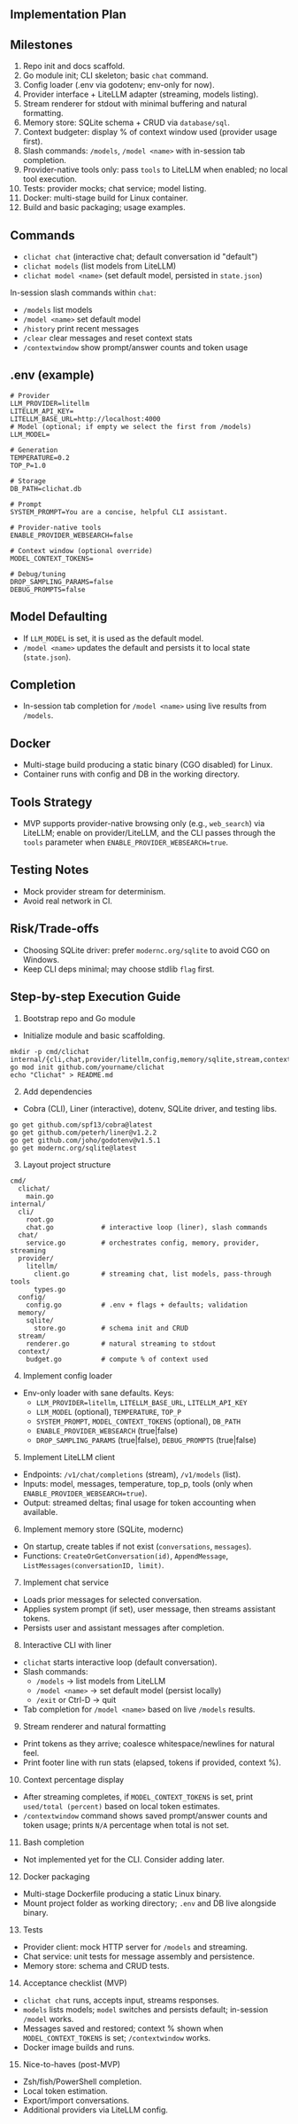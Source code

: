 ## Implementation Plan

## Milestones
1. Repo init and docs scaffold.
2. Go module init; CLI skeleton; basic `chat` command.
3. Config loader (.env via godotenv; env-only for now).
4. Provider interface + LiteLLM adapter (streaming, models listing).
5. Stream renderer for stdout with minimal buffering and natural formatting.
6. Memory store: SQLite schema + CRUD via `database/sql`.
7. Context budgeter: display % of context window used (provider usage first).
8. Slash commands: `/models`, `/model <name>` with in-session tab completion.
9. Provider-native tools only: pass `tools` to LiteLLM when enabled; no local tool execution.
10. Tests: provider mocks; chat service; model listing.
11. Docker: multi-stage build for Linux container.
12. Build and basic packaging; usage examples.

## Commands
- `clichat chat` (interactive chat; default conversation id "default")
- `clichat models` (list models from LiteLLM)
- `clichat model <name>` (set default model, persisted in `state.json`)

In-session slash commands within `chat`:
- `/models` list models
- `/model <name>` set default model
- `/history` print recent messages
- `/clear` clear messages and reset context stats
- `/contextwindow` show prompt/answer counts and token usage

## .env (example)
```
# Provider
LLM_PROVIDER=litellm
LITELLM_API_KEY=
LITELLM_BASE_URL=http://localhost:4000
# Model (optional; if empty we select the first from /models)
LLM_MODEL=

# Generation
TEMPERATURE=0.2
TOP_P=1.0

# Storage
DB_PATH=clichat.db

# Prompt
SYSTEM_PROMPT=You are a concise, helpful CLI assistant.

# Provider-native tools
ENABLE_PROVIDER_WEBSEARCH=false

# Context window (optional override)
MODEL_CONTEXT_TOKENS=

# Debug/tuning
DROP_SAMPLING_PARAMS=false
DEBUG_PROMPTS=false
```

## Model Defaulting
- If `LLM_MODEL` is set, it is used as the default model.
- `/model <name>` updates the default and persists it to local state (`state.json`).

## Completion
- In-session tab completion for `/model <name>` using live results from `/models`.

## Docker
- Multi-stage build producing a static binary (CGO disabled) for Linux.
- Container runs with config and DB in the working directory.

## Tools Strategy
- MVP supports provider-native browsing only (e.g., `web_search`) via LiteLLM; enable on provider/LiteLLM, and the CLI passes through the `tools` parameter when `ENABLE_PROVIDER_WEBSEARCH=true`.

## Testing Notes
- Mock provider stream for determinism.
- Avoid real network in CI.

## Risk/Trade-offs
- Choosing SQLite driver: prefer `modernc.org/sqlite` to avoid CGO on Windows.
- Keep CLI deps minimal; may choose stdlib `flag` first.


## Step-by-step Execution Guide

1) Bootstrap repo and Go module
- Initialize module and basic scaffolding.
```
mkdir -p cmd/clichat internal/{cli,chat,provider/litellm,config,memory/sqlite,stream,context}
go mod init github.com/yourname/clichat
echo "Clichat" > README.md
```

2) Add dependencies
- Cobra (CLI), Liner (interactive), dotenv, SQLite driver, and testing libs.
```
go get github.com/spf13/cobra@latest
go get github.com/peterh/liner@v1.2.2
go get github.com/joho/godotenv@v1.5.1
go get modernc.org/sqlite@latest
```

3) Layout project structure
```
cmd/
  clichat/
    main.go
internal/
  cli/
    root.go
    chat.go            # interactive loop (liner), slash commands
  chat/
    service.go         # orchestrates config, memory, provider, streaming
  provider/
    litellm/
      client.go        # streaming chat, list models, pass-through tools
      types.go
  config/
    config.go          # .env + flags + defaults; validation
  memory/
    sqlite/
      store.go         # schema init and CRUD
  stream/
    renderer.go        # natural streaming to stdout
  context/
    budget.go          # compute % of context used
```

4) Implement config loader
- Env-only loader with sane defaults. Keys:
  - `LLM_PROVIDER=litellm`, `LITELLM_BASE_URL`, `LITELLM_API_KEY`
  - `LLM_MODEL` (optional), `TEMPERATURE`, `TOP_P`
  - `SYSTEM_PROMPT`, `MODEL_CONTEXT_TOKENS` (optional), `DB_PATH`
  - `ENABLE_PROVIDER_WEBSEARCH` (true|false)
  - `DROP_SAMPLING_PARAMS` (true|false), `DEBUG_PROMPTS` (true|false)

5) Implement LiteLLM client
- Endpoints: `/v1/chat/completions` (stream), `/v1/models` (list).
- Inputs: model, messages, temperature, top_p, tools (only when `ENABLE_PROVIDER_WEBSEARCH=true`).
- Output: streamed deltas; final usage for token accounting when available.

6) Implement memory store (SQLite, modernc)
- On startup, create tables if not exist (`conversations`, `messages`).
- Functions: `CreateOrGetConversation(id)`, `AppendMessage`, `ListMessages(conversationID, limit)`.

7) Implement chat service
- Loads prior messages for selected conversation.
- Applies system prompt (if set), user message, then streams assistant tokens.
- Persists user and assistant messages after completion.

8) Interactive CLI with liner
- `clichat` starts interactive loop (default conversation).
- Slash commands:
  - `/models` → list models from LiteLLM
  - `/model <name>` → set default model (persist locally)
  - `/exit` or Ctrl-D → quit
- Tab completion for `/model <name>` based on live `/models` results.

9) Stream renderer and natural formatting
- Print tokens as they arrive; coalesce whitespace/newlines for natural feel.
- Print footer line with run stats (elapsed, tokens if provided, context %).

10) Context percentage display
- After streaming completes, if `MODEL_CONTEXT_TOKENS` is set, print `used/total (percent)` based on local token estimates.
- `/contextwindow` command shows saved prompt/answer counts and token usage; prints `N/A` percentage when total is not set.

11) Bash completion
- Not implemented yet for the CLI. Consider adding later.

12) Docker packaging
- Multi-stage Dockerfile producing a static Linux binary.
- Mount project folder as working directory; `.env` and DB live alongside binary.

13) Tests
- Provider client: mock HTTP server for `/models` and streaming.
- Chat service: unit tests for message assembly and persistence.
- Memory store: schema and CRUD tests.

14) Acceptance checklist (MVP)
- `clichat chat` runs, accepts input, streams responses.
- `models` lists models; `model` switches and persists default; in-session `/model` works.
- Messages saved and restored; context % shown when `MODEL_CONTEXT_TOKENS` is set; `/contextwindow` works.
- Docker image builds and runs.

15) Nice-to-haves (post-MVP)
- Zsh/fish/PowerShell completion.
- Local token estimation.
- Export/import conversations.
- Additional providers via LiteLLM config.


